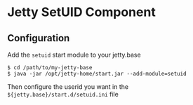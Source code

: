 # Jetty SetUID Component

## Configuration

Add the `setuid` start module to your jetty.base

```
$ cd /path/to/my-jetty-base
$ java -jar /opt/jetty-home/start.jar --add-module=setuid
```

Then configure the userid you want in the `${jetty.base}/start.d/setuid.ini` file



